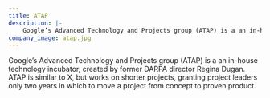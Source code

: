 ```yaml
---
title: ATAP
description: |-
    Google’s Advanced Technology and Projects group (ATAP) is a an in-house technology incubator, created by former DARPA director Regina Dugan.
company_image: atap.jpg
---
```

Google’s Advanced Technology and Projects group (ATAP) is a an in-house technology incubator, created by former DARPA director Regina Dugan. ATAP is similar to X, but works on shorter projects, granting project leaders only two years in which to move a project from concept to proven product.

